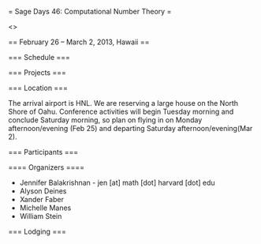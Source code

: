 = Sage Days 46: Computational Number Theory =

<<TableOfContents>>

== February 26 – March 2, 2013, Hawaii ==


=== Schedule ===

=== Projects ===

=== Location ===

The arrival airport is HNL.  We are reserving a large house on the North Shore of Oahu.  Conference activities will begin Tuesday morning and conclude Saturday morning, so plan on flying in on Monday afternoon/evening (Feb 25) and departing Saturday afternoon/evening(Mar 2).


=== Participants ===

==== Organizers ====

 * Jennifer Balakrishnan - jen [at] math [dot] harvard [dot] edu
 * Alyson Deines
 * Xander Faber
 * Michelle Manes
 * William Stein

=== Lodging ===
